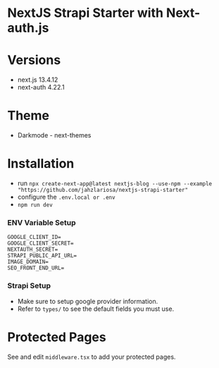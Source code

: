# NextJS Strapi Starter with Next-auth.js

# Versions
* next.js 13.4.12
* next-auth 4.22.1

# Theme
* Darkmode - next-themes

# Installation
* run `npx create-next-app@latest nextjs-blog --use-npm --example "https://github.com/jahzlariosa/nextjs-strapi-starter"`
* configure the `.env.local or .env`
* `npm run dev`

### ENV Variable Setup
```
GOOGLE_CLIENT_ID=
GOOGLE_CLIENT_SECRET=
NEXTAUTH_SECRET=
STRAPI_PUBLIC_API_URL=
IMAGE_DOMAIN=
SEO_FRONT_END_URL=
```
### Strapi Setup
* Make sure to setup google provider information.
* Refer to `types/` to see the default fields you must use. 

# Protected Pages
See and edit `middleware.tsx` to add your protected pages.